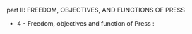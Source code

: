part II: FREEDOM, OBJECTIVES, AND FUNCTIONS OF PRESS 

<ul>
			<li>4 - Freedom, objectives and function of Press : <ul>
			</ul></li></ul>